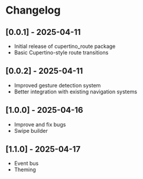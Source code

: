 # Changelog

## [0.0.1] - 2025-04-11

- Initial release of cupertino_route package
- Basic Cupertino-style route transitions


## [0.0.2] - 2025-04-11

- Improved gesture detection system
- Better integration with existing navigation systems

## [1.0.0] - 2025-04-16

- Improve and fix bugs
- Swipe builder

## [1.1.0] - 2025-04-17

- Event bus
- Theming